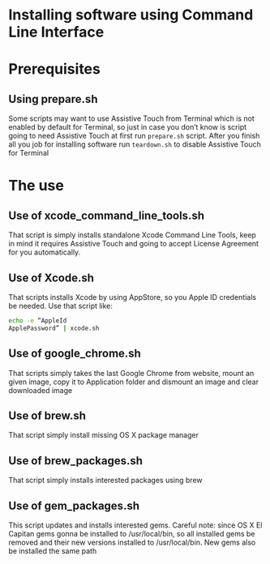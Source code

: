 # Installing software using Command Line Interface

# Prerequisites

## Using prepare.sh
Some scripts may want to use Assistive Touch from Terminal which is not enabled by default for Terminal, so just in case you don’t know is script going to need Assistive Touch at first run `prepare.sh` script. After you finish all you job for installing software run `teardown.sh` to disable Assistive Touch for Terminal

# The use

## Use of xcode_command_line_tools.sh
That script is simply installs standalone Xcode Command Line Tools, keep in mind it requires Assistive Touch and going to accept License Agreement for you automatically.

## Use of Xcode.sh
That scripts installs Xcode by using AppStore, so you Apple ID credentials be needed. Use that script like:
```bash
echo -e “AppleId
ApplePassword” | xcode.sh
```

## Use of google_chrome.sh
That scripts simply takes the last Google Chrome from website, mount an given image, copy it to Application folder and dismount an image and clear downloaded image

## Use of brew.sh
That script simply install missing OS X package manager

## Use of brew_packages.sh
That script simply installs interested packages using brew

## Use of gem_packages.sh
This script updates and installs interested gems. Careful note: since OS X El Capitan gems gonna be installed to /usr/local/bin, so all installed gems be removed and their new versions installed to /usr/local/bin. New gems also be installed the same path